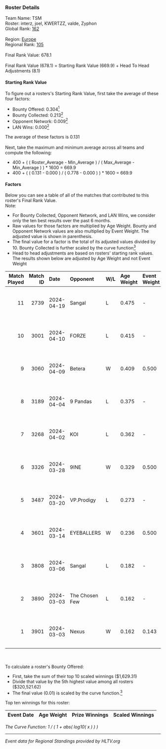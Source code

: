 ### Roster Details<br />
Team Name: TSM<br />
Roster: interz, joel, KWERTZZ, valde, Zyphon<br />
Global Rank: [162](../standings_global.md)<br />
<br />
Region: [Europe]( ../standings_europe.md)<br />
Regional Rank: [105]( ../standings_europe.md)<br />
<br />
Final Rank Value:  678.1<br />
<br />
Final Rank Value (678.1) = Starting Rank Value (669.9) + Head To Head Adjustments (8.1)<br />

#### Starting Rank Value<br />
To figure out a rosters's Starting Rank Value, first take the average of these four factors:<br />
- Bounty Offered: 0.304[<sup>1</sup>](#table2)
- Bounty Collected: 0.213[<sup>2</sup>](#table1)
- Opponent Network: 0.009[<sup>2</sup>](#table1)
- LAN Wins: 0.000[<sup>2</sup>](#table1)

The average of these factors is 0.131<br />
<br />
Next, take the maximum and minimum average across all teams and compute the following:<br />
- 400 + ( ( Roster_Average - Min_Average ) / ( Max_Average - Min_Average ) ) * 1600 = 669.9
- 400 + ( ( 0.131 - 0.000 ) / ( 0.778 - 0.000 ) ) * 1600 = 669.9


#### Factors<br />
Below you can see a table of all of the matches that contributed to this roster's Final Rank Value.<br />
Note:<br />

- For Bounty Collected, Opponent Network, and LAN Wins, we consider only the ten best results over the past 6 months.
- Raw values for those factors are multiplied by Age Weight. Bounty and Opponent Network values are also multiplied by Event Weight. The adjusted value is shown in parenthesis.
- The final value for a factor is the total of its adjusted values divided by 10. Bounty Collected is further scaled by the curve function[<sup>3</sup>](#curveFunction)
- Head to head adjustments are based on rosters' starting rank values. The results shown below are adjusted by Age Weight and not Event Weight
<span id="table1"></span><br />


| Match Played | Match ID | Date       | Opponent       | W/L | Age Weight | Event Weight | Bounty Collected | Opponent Network | LAN Wins  | H2H Adj. | Roster                               |
| -: | -: | :- | :- | :- | :- | :- | :- | :- | :- | -: | :- |
|           11 |     2739 | 2024-04-19 | Sangal         | L   | 0.475      | -            | -                | -                | -         |    -1.07 | interz, joel, KWERTZZ, valde, Zyphon |
|           10 |     3001 | 2024-04-10 | FORZE          | L   | 0.415      | -            | -                | -                | -         |    -2.58 | joel, KWERTZZ, MoDo, valde, Zyphon   |
|            9 |     3060 | 2024-04-09 | Betera         | W   | 0.409      | 0.500        | 0.005 (0.001)    | 0.036 (0.007)    | 0 (0.000) |     7.04 | joel, KWERTZZ, MoDo, valde, Zyphon   |
|            8 |     3189 | 2024-04-04 | 9 Pandas       | L   | 0.375      | -            | -                | -                | -         |    -1.59 | joel, KWERTZZ, poizon, valde, Zyphon |
|            7 |     3268 | 2024-04-02 | KOI            | L   | 0.362      | -            | -                | -                | -         |    -1.14 | joel, KWERTZZ, poizon, valde, Zyphon |
|            6 |     3326 | 2024-03-28 | 9INE           | W   | 0.329      | 0.500        | 0.000 (0.000)    | 0.064 (0.011)    | 0 (0.000) |     3.12 | joel, KWERTZZ, poizon, valde, Zyphon |
|            5 |     3487 | 2024-03-20 | VP.Prodigy     | L   | 0.273      | -            | -                | -                | -         |    -2.21 | joel, KWERTZZ, poizon, valde, Zyphon |
|            4 |     3601 | 2024-03-14 | EYEBALLERS     | W   | 0.236      | 0.500        | 0.005 (0.001)    | 0.488 (0.057)    | 0 (0.000) |     5.82 | interz, joel, MoDo, valde, Zyphon    |
|            3 |     3808 | 2024-03-06 | Sangal         | L   | 0.182      | -            | -                | -                | -         |    -0.36 | interz, JACKZ, joel, poizon, valde   |
|            2 |     3890 | 2024-03-03 | The Chosen Few | L   | 0.162      | -            | -                | -                | -         |    -2.56 | joel, KWERTZZ, poizon, valde, Zyphon |
|            1 |     3901 | 2024-03-03 | Nexus          | W   | 0.162      | 0.143        | 0.014 (0.000)    | 0.447 (0.010)    | 0 (0.000) |     3.66 | joel, KWERTZZ, poizon, valde, Zyphon |

<br />
<span id="table2"></span><br />
To calculate a roster's Bounty Offered:<br />

- First, take the sum of their top 10 scaled winnings ($1,629.31)
- Divide that value by the 5th highest value among all rosters ($320,521.62)
- The final value (0.01) is scaled by the curve function.[<sup>3</sup>](#curveFunction)

Top ten winnings for this roster:<br />

| Event Date | Age Weight | Prize Winnings | Scaled Winnings |
| :- | -: | :- | :- |


<span id="curveFunction"></span>_The Curve Function: 1 / ( 1 + abs( log10( x ) ) )_<br />

---
_Event data for Regional Standings provided by HLTV.org_<br />
